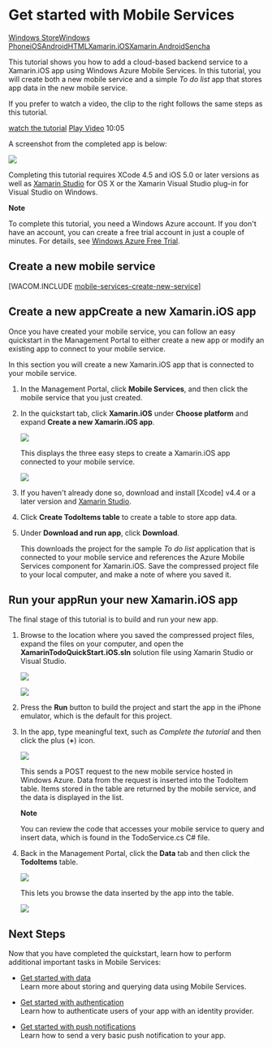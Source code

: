 <properties linkid="campaigns" urlDisplayName="Campaigns" pageTitle="Get Started with Mobile Services for Xamarin iOS apps" metaKeywords="" description="Follow this tutorial to get started using Windows Azure Mobile Services for Xamarin iOS development." metaCanonical="" services="" documentationCenter="Mobile" title="Get started with Mobile Services" authors=""  solutions="" writer="glenga" manager="" editor=""  />


# <a name="getting-started"> </a>Get started with Mobile Services
<div class="dev-center-tutorial-selector sublanding"><a href="/en-us/develop/mobile/tutorials/get-started" title="Windows Store">Windows Store</a><a href="/en-us/develop/mobile/tutorials/get-started-wp8" title="Windows Phone">Windows Phone</a><a href="/en-us/develop/mobile/tutorials/get-started-ios" title="iOS">iOS</a><a href="/en-us/develop/mobile/tutorials/get-started-android" title="Android">Android</a><a href="/en-us/develop/mobile/tutorials/get-started-html" title="HTML">HTML</a><a href="/en-us/develop/mobile/tutorials/get-started-xamarin-ios" title="Xamarin.iOS" class="current">Xamarin.iOS</a><a href="/en-us/develop/mobile/tutorials/get-started-xamarin-android" title="Xamarin.Android">Xamarin.Android</a><a href="/en-us/develop/mobile/tutorials/get-started-sencha/" title="Sencha">Sencha</a></div>
<div class="dev-onpage-video-clear clearfix">
<div class="dev-onpage-left-content">
<p>This tutorial shows you how to add a cloud-based backend service to a Xamarin.iOS app using Windows Azure Mobile Services. In this tutorial, you will create both a new mobile service and a simple <em>To do list</em> app that stores app data in the new mobile service.</p>
<p>If you prefer to watch a video, the clip to the right follows the same steps as this tutorial.</p>
</div>
<div class="dev-onpage-video-wrapper"><a href="http://channel9.msdn.com/Series/Windows-Azure-Mobile-Services/Getting-Started-with-Xamarin-and-Windows-Azure-Mobile-Services" target="_blank" class="label">watch the tutorial</a> <a style="background-image: url('/media/devcenter/mobile/videos/get-started-xamarin-180x120.png') !important;" href="http://channel9.msdn.com/Series/Windows-Azure-Mobile-Services/Getting-Started-with-Xamarin-and-Windows-Azure-Mobile-Services" target="_blank" class="dev-onpage-video"><span class="icon">Play Video</span></a> <span class="time">10:05</span></div>
</div>

A screenshot from the completed app is below:

![][0]

Completing this tutorial requires XCode 4.5 and iOS 5.0 or later versions as well as [Xamarin Studio] for OS X or the Xamarin Visual Studio plug-in for Visual Studio on Windows.

<div class="dev-callout"><strong>Note</strong> <p>To complete this tutorial, you need a Windows Azure account. If you don't have an account, you can create a free trial account in just a couple of minutes. For details, see <a href="http://www.windowsazure.com/en-us/pricing/free-trial/?WT.mc_id=A643EE910&amp;returnurl=http%3A%2F%2Fwww.windowsazure.com%2Fen-us%2Fdevelop%2Fmobile%2Ftutorials%2Fget-started-xamarin-ios%2F" target="_blank">Windows Azure Free Trial</a>.</p></div>

## <a name="create-new-service"> </a>Create a new mobile service

[WACOM.INCLUDE [mobile-services-create-new-service](../includes/mobile-services-create-new-service.md)]

<h2><span class="short-header">Create a new app</span>Create a new Xamarin.iOS app</h2>

Once you have created your mobile service, you can follow an easy quickstart in the Management Portal to either create a new app or modify an existing app to connect to your mobile service. 

In this section you will create a new Xamarin.iOS app that is connected to your mobile service.

1.  In the Management Portal, click **Mobile Services**, and then click the mobile service that you just created.

2. In the quickstart tab, click **Xamarin.iOS** under **Choose platform** and expand **Create a new Xamarin.iOS app**.

	![][6]

	This displays the three easy steps to create a Xamarin.iOS app connected to your mobile service.

  	![][7]

3. If you haven't already done so, download and install [Xcode] v4.4 or a later version and [Xamarin Studio].

4. Click **Create TodoItems table** to create a table to store app data.

5. Under **Download and run app**, click **Download**. 

	This downloads the project for the sample _To do list_ application that is connected to your mobile service and references the Azure Mobile Services component for Xamarin.iOS. Save the compressed project file to your local computer, and make a note of where you saved it.

<h2><span class="short-header">Run your app</span>Run your new Xamarin.iOS app</h2>

The final stage of this tutorial is to build and run your new app.

1. Browse to the location where you saved the compressed project files, expand the files on your computer, and open the **XamarinTodoQuickStart.iOS.sln** solution file using Xamarin Studio or Visual Studio.

	![][8]

	![][9]

2. Press the **Run** button to build the project and start the app in the iPhone emulator, which is the default for this project.

3. In the app, type meaningful text, such as _Complete the tutorial_ and then click the plus (**+**) icon.

	![][10]

	This sends a POST request to the new mobile service hosted in Windows Azure. Data from the request is inserted into the TodoItem table. Items stored in the table are returned by the mobile service, and the data is displayed in the list.

	<div class="dev-callout"> 
	<b>Note</b> 
   	<p>You can review the code that accesses your mobile service to query and insert data, which is found in the TodoService.cs C# file.</p> 
 	</div>

4. Back in the Management Portal, click the **Data** tab and then click the **TodoItems** table.

	![][11]

	This lets you browse the data inserted by the app into the table.

	![][12]

## <a name="next-steps"> </a>Next Steps
Now that you have completed the quickstart, learn how to perform additional important tasks in Mobile Services: 

* [Get started with data]
  <br/>Learn more about storing and querying data using Mobile Services.

* [Get started with authentication]
  <br/>Learn how to authenticate users of your app with an identity provider.

* [Get started with push notifications] 
  <br/>Learn how to send a very basic push notification to your app.


<!-- Anchors. -->
[Getting started with Mobile Services]:#getting-started
[Create a new mobile service]:#create-new-service
[Define the mobile service instance]:#define-mobile-service-instance
[Next Steps]:#next-steps

<!-- Images. -->
[0]: ./media/partner-xamarin-mobile-services-ios-get-started/mobile-quickstart-completed-ios.png
[6]: ./media/partner-xamarin-mobile-services-ios-get-started/mobile-portal-quickstart-xamarin-ios.png
[7]: ./media/partner-xamarin-mobile-services-ios-get-started/mobile-quickstart-steps-xamarin-ios.png
[8]: ./media/partner-xamarin-mobile-services-ios-get-started/mobile-xamarin-project-ios-xs.png
[9]: ./media/partner-xamarin-mobile-services-ios-get-started/mobile-xamarin-project-ios-vs.png
[10]: ./media/partner-xamarin-mobile-services-ios-get-started/mobile-quickstart-startup-ios.png
[11]: ./media/partner-xamarin-mobile-services-ios-get-started/mobile-data-tab.png
[12]: ./media/partner-xamarin-mobile-services-ios-get-started/mobile-data-browse.png


<!-- URLs. -->
[Get started with data]: /en-us/develop/mobile/tutorials/get-started-with-data-xamarin-ios
[Get started with authentication]: /en-us/develop/mobile/tutorials/get-started-with-users-xamarin-ios
[Get started with push notifications]: /en-us/develop/mobile/tutorials/get-started-with-push-xamarin-ios

[Xamarin Studio]: http://xamarin.com/download
[Mobile Services iOS SDK]: https://go.microsoft.com/fwLink/p/?LinkID=266533

[Management Portal]: https://manage.windowsazure.com/
